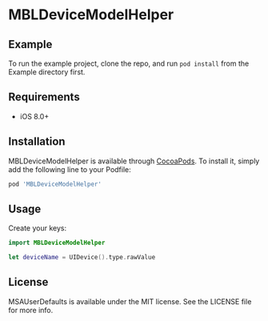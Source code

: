# MBLDeviceModelHelper

## Example

To run the example project, clone the repo, and run `pod install` from the Example directory first.

## Requirements

- iOS 8.0+

## Installation

MBLDeviceModelHelper is available through [CocoaPods](https://cocoapods.org). To install
it, simply add the following line to your Podfile:

```ruby
pod 'MBLDeviceModelHelper'
```

## Usage


Create your keys:
```swift
import MBLDeviceModelHelper

let deviceName = UIDevice().type.rawValue

```

## License

MSAUserDefaults is available under the MIT license. See the LICENSE file for more info.
